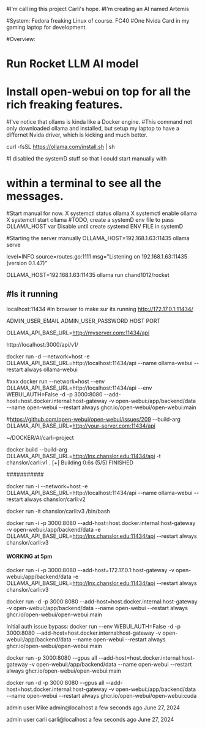 #I'm call ing this project Carli's hope.
#I'm creating an AI named Artemis
 
#System: Fedora freaking Linux of course. FC40
#One Nvida Card in my gaming laptop for development.

#Overview:
# Run Rocket LLM AI model 
# Install open-webui on top for all the rich freaking features.


#I've notice that ollams is kinda like a Docker engine.
#This command not only downloaded ollama and installed, but setup my laptop to have a differnet Nvida driver, which is kicking and much better.

 curl -fsSL https://ollama.com/install.sh | sh

#I disabled the systemD stuff so that I could start manually with
# within a terminal to see all the messages.
#Start manual for now.
X systemctl status ollama
X systemctl enable ollama
X systemctl start ollama
#TODO, create a systemD env file to pass OLLAMA_HOST var
Disable until create systemd ENV FILE in systemD

#Starting the server manually
OLLAMA_HOST=192.168.1.63:11435 ollama serve

level=INFO source=routes.go:1111 msg="Listening on 192.168.1.63:11435 (version 0.1.47)"


OLLAMA_HOST=192.168.1.63:11435 ollama run chand1012/rocket

#Is it running
--------------
 localhost:11434           #In browser to make sur its running
 http://172.17.0.1:11434/

 ADMIN_USER_EMAIL
 ADMIN_USER_PASSWORD
 HOST
 PORT
 
 OLLAMA_API_BASE_URL=http://myserver.com:11434/api

 http://localhost:3000/api/v1/


docker run -d --network=host -e OLLAMA_API_BASE_URL=http://localhost:11434/api --name ollama-webui --restart always ollama-webui

#xxx docker run --network=host --env OLLAMA_API_BASE_URL=http://localhost:11434/api --env WEBUI_AUTH=False -d -p 3000:8080 --add-host=host.docker.internal:host-gateway -v open-webui:/app/backend/data --name open-webui --restart always ghcr.io/open-webui/open-webui:main

#https://github.com/open-webui/open-webui/issues/209
 --build-arg OLLAMA_API_BASE_URL=http://your-server.com:11434/api

~/DOCKER/AI/carli-project

 docker build --build-arg OLLAMA_API_BASE_URL=http://lnx.chanslor.edu:11434/api -t chanslor/carli:v1 .
[+] Building 0.6s (5/5) FINISHED



###########

  docker run -i --network=host -e OLLAMA_API_BASE_URL=http://localhost:11434/api --name ollama-webui --restart always chanslor/carli:v2


docker run -it chanslor/carli:v3 /bin/bash

docker run -i -p 3000:8080 --add-host=host.docker.internal:host-gateway -v open-webui:/app/backend/data -e OLLAMA_API_BASE_URL=http://lnx.chanslor.edu:11434/api  --restart always chanslor/carli:v3

#### WORKING at 5pm
docker run -i -p 3000:8080 --add-host=172.17.0.1:host-gateway -v open-webui:/app/backend/data -e OLLAMA_API_BASE_URL=http://lnx.chanslor.edu:11434/api  --restart always chanslor/carli:v3





 docker run -d -p 3000:8080 --add-host=host.docker.internal:host-gateway -v open-webui:/app/backend/data --name open-webui --restart always ghcr.io/open-webui/open-webui:main

Initial auth issue
bypass:
docker run --env WEBUI_AUTH=False -d -p 3000:8080 --add-host=host.docker.internal:host-gateway -v open-webui:/app/backend/data --name open-webui --restart always ghcr.io/open-webui/open-webui:main

docker run -p 3000:8080 --gpus all --add-host=host.docker.internal:host-gateway -v open-webui:/app/backend/data --name open-webui --restart always ghcr.io/open-webui/open-webui:main

docker run -d -p 3000:8080 --gpus all --add-host=host.docker.internal:host-gateway -v open-webui:/app/backend/data --name open-webui --restart always ghcr.io/open-webui/open-webui:cuda


admin
user
Mike
admin@localhost	a few seconds ago	June 27, 2024


admin
user
carli
carli@localhost	a few seconds ago	June 27, 2024
